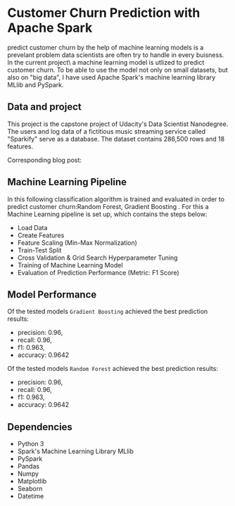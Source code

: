 # Customer Churn Prediction with Apache Spark
predict customer churn by the help of machine learning models is a prevelant problem data scientists are often try to handle in every buisness. In the current project\ a machine learning model is utlized to predict customer churn. To be able to use the model not only on small datasets, but also on "big data", I have used Apache Spark's machine learning library MLlib and PySpark.

## Data and project
This project is the capstone project of Udacity's Data Scientist Nanodegree. The users and log data of a fictitious music streaming service called "Sparkify" serve as a database. The dataset contains 286,500 rows and 18 features. 

Corresponding blog post:

## Machine Learning Pipeline
In this following classification algorithm is trained and evaluated in order to predict customer churn:Random Forest, Gradient Boosting . For this a Machine Learning pipeline is set up, which contains the steps below:
- Load Data
- Create Features
- Feature Scaling (Min-Max Normalization)
- Train-Test Split
- Cross Validation & Grid Search Hyperparameter Tuning
- Training of Machine Learning Model
- Evaluation of Prediction Performance (Metric: F1 Score)

## Model Performance
Of the tested models `Gradient Boosting` achieved the best prediction results:
- precision: 0.96,
- recall: 0.96, 
- f1:  0.963, 
- accuracy: 0.9642

Of the tested models `Random Forest` achieved the best prediction results:
- precision: 0.96,
- recall: 0.96, 
- f1:  0.963, 
- accuracy: 0.9642

## Dependencies
- Python 3
- Spark's Machine Learning Library MLlib
- PySpark
- Pandas
- Numpy
- Matplotlib
- Seaborn
- Datetime
